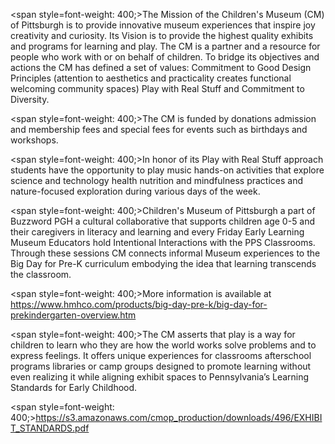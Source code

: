 <span style=font-weight: 400;>The Mission of the Children's Museum (CM) of Pittsburgh is to provide innovative museum experiences that inspire joy creativity and curiosity. Its Vision is to provide the highest quality exhibits and programs for learning and play. The CM is a partner and a resource for people who work with or on behalf of children. To bridge its objectives and actions the CM has defined a set of values: Commitment to Good Design Principles (attention to aesthetics and practicality creates functional welcoming community spaces) Play with Real Stuff and Commitment to Diversity.</span>

<span style=font-weight: 400;>The CM is funded by donations admission and membership fees and special fees for events such as birthdays and workshops.</span>

<span style=font-weight: 400;>In honor of its Play with Real Stuff approach students have the opportunity to play music hands-on activities that explore science and technology health nutrition and mindfulness practices and nature-focused exploration during various days of the week.</span>

<span style=font-weight: 400;>Children's Museum of Pittsburgh a part of Buzzword PGH a cultural collaborative that supports children age 0-5 and their caregivers in literacy and learning and every Friday Early Learning Museum Educators hold Intentional Interactions with the PPS Classrooms.  Through these sessions CM connects informal Museum experiences to the Big Day for Pre-K curriculum embodying the idea that learning transcends the classroom.</span>

<span style=font-weight: 400;>More information is available at https://www.hmhco.com/products/big-day-pre-k/big-day-for-prekindergarten-overview.htm</span>

<span style=font-weight: 400;>The CM asserts that play is a way for children to learn who they are how the world works solve problems and to express feelings. It offers unique experiences for classrooms afterschool programs libraries or camp groups designed to promote learning without even realizing it while aligning exhibit spaces to Pennsylvania’s Learning Standards for Early Childhood.</span>

<span style=font-weight: 400;>https://s3.amazonaws.com/cmop_production/downloads/496/EXHIBIT_STANDARDS.pdf</span>